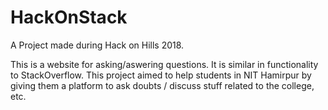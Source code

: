 # HackOnStack

A Project made during Hack on Hills 2018.

This is a website for asking/aswering questions. It is similar in functionality to StackOverflow. This project aimed to help students in NIT Hamirpur by giving them a platform to ask doubts / discuss stuff related to the college, etc.
